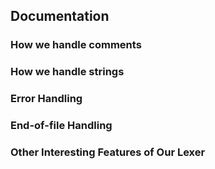 ## Documentation

### How we handle comments

### How we handle strings

### Error Handling

### End-of-file Handling

### Other Interesting Features of Our Lexer